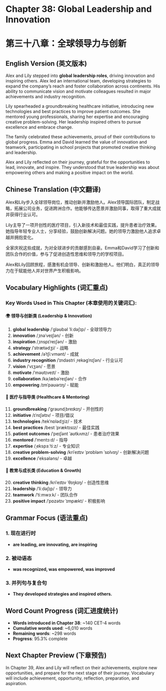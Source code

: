 # Chapter 38: Global Leadership and Innovation
# 第三十八章：全球领导力与创新

## English Version (英文版本)

Alex and Lily stepped into **global leadership roles**, driving innovation and inspiring others. Alex led an international team, developing strategies to expand the company’s reach and foster collaboration across continents. His ability to communicate vision and motivate colleagues resulted in major achievements and industry recognition.

Lily spearheaded a groundbreaking healthcare initiative, introducing new technologies and best practices to improve patient outcomes. She mentored young professionals, sharing her expertise and encouraging creative problem-solving. Her leadership inspired others to pursue excellence and embrace change.

The family celebrated these achievements, proud of their contributions to global progress. Emma and David learned the value of innovation and teamwork, participating in school projects that promoted creative thinking and leadership.

Alex and Lily reflected on their journey, grateful for the opportunities to lead, innovate, and inspire. They understood that true leadership was about empowering others and making a positive impact on the world.

## Chinese Translation (中文翻译)

Alex和Lily步入全球领导岗位，推动创新并激励他人。Alex领导国际团队，制定战略，拓展公司业务，促进跨洲合作。他能够传达愿景并激励同事，取得了重大成就并获得行业认可。

Lily主导了一项开创性的医疗项目，引入新技术和最佳实践，提升患者治疗效果。她指导年轻专业人士，分享经验，鼓励创新解决问题。她的领导力激励他人追求卓越并拥抱变化。

全家庆祝这些成就，为对全球进步的贡献感到自豪。Emma和David学习了创新和团队合作的价值，参与了促进创造性思维和领导力的学校项目。

Alex和Lily回顾旅程，感激有机会领导、创新和激励他人。他们明白，真正的领导力在于赋能他人并对世界产生积极影响。

## Vocabulary Highlights (词汇重点)

### Key Words Used in This Chapter (本章使用的关键词汇):

#### 🌍 领导与创新类 (Leadership & Innovation)
1. **global leadership** /ˈɡləʊbəl ˈliːdəʃɪp/ - 全球领导力
2. **innovation** /ˌɪnəˈveɪʃən/ - 创新
3. **inspiration** /ˌɪnspɪˈreɪʃən/ - 激励
4. **strategy** /ˈstrætədʒi/ - 战略
5. **achievement** /əˈtʃiːvmənt/ - 成就
6. **industry recognition** /ˈɪndəstri ˌrekəɡˈnɪʃən/ - 行业认可
7. **vision** /ˈvɪʒən/ - 愿景
8. **motivate** /ˈməʊtɪveɪt/ - 激励
9. **collaboration** /kəˌlæbəˈreɪʃən/ - 合作
10. **empowering** /ɪmˈpaʊərɪŋ/ - 赋能

#### 🏥 医疗与指导类 (Healthcare & Mentoring)
11. **groundbreaking** /ˈɡraʊndˌbreɪkɪŋ/ - 开创性的
12. **initiative** /ɪˈnɪʃətɪv/ - 项目/倡议
13. **technologies** /tekˈnɒlədʒiz/ - 技术
14. **best practices** /best ˈpræktɪsɪz/ - 最佳实践
15. **patient outcomes** /ˈpeɪʃənt ˈaʊtkʌmz/ - 患者治疗效果
16. **mentored** /ˈmentɔːd/ - 指导
17. **expertise** /ˌekspɜːˈtiːz/ - 专业知识
18. **creative problem-solving** /kriˈeɪtɪv ˈprɒbləm ˈsɒlvɪŋ/ - 创新解决问题
19. **excellence** /ˈeksələns/ - 卓越

#### 🏫 教育与成长类 (Education & Growth)
20. **creative thinking** /kriˈeɪtɪv ˈθɪŋkɪŋ/ - 创造性思维
21. **leadership** /ˈliːdəʃɪp/ - 领导力
22. **teamwork** /ˈtiːmwɜːk/ - 团队合作
23. **positive impact** /ˈpɒzətɪv ˈɪmpækt/ - 积极影响

## Grammar Focus (语法重点)

### 1. 现在进行时
- **are leading, are innovating, are inspiring**

### 2. 被动语态
- **was recognized, was empowered, was improved**

### 3. 并列句与复合句
- **They developed strategies and inspired others.**

## Word Count Progress (词汇进度统计)
- **Words introduced in Chapter 38**: ~140 CET-4 words
- **Cumulative words used**: ~6,010 words
- **Remaining words**: ~298 words
- **Progress**: 95.3% complete

## Next Chapter Preview (下章预告)
In Chapter 39, Alex and Lily will reflect on their achievements, explore new opportunities, and prepare for the next stage of their journey. Vocabulary will include achievement, opportunity, reflection, preparation, and aspiration.